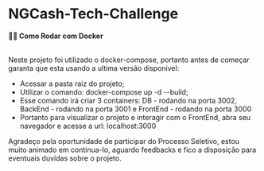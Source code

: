 # NGCash-Tech-Challenge
   <summary><strong>👨‍💻 Como Rodar com Docker</strong></summary><br />

  Neste projeto foi utilizado o docker-compose, portanto antes de começar garanta que esta usando a ultima versão disponivel:

  - Acessar a pasta raiz do projeto;
  - Utilizar o comando: docker-compose up -d --build;
  - Esse comando irá criar 3 containers: DB - rodando na porta 3002, BackEnd - rodando na porta 3001 e FrontEnd - rodando na porta 3000
  - Portanto para visualizar o projeto e interagir com o FrontEnd, abra seu navegador e acesse a url: localhost:3000

  Agradeço pela oportunidade de participar do Processo Seletivo, estou muito animado em continua-lo, aguardo feedbacks e fico a disposição para eventuais duvidas sobre o projeto.
 